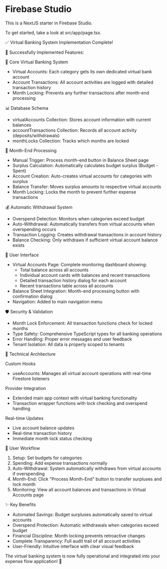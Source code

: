 # Firebase Studio

This is a NextJS starter in Firebase Studio.

To get started, take a look at src/app/page.tsx.












✅ Virtual Banking System Implementation Complete!

  🎉 Successfully Implemented Features:

  🏦 Core Virtual Banking System

  - Virtual Accounts: Each category gets its own dedicated virtual bank account
  - Account Transactions: All account activities are logged with detailed transaction history
  - Month Locking: Prevents any further transactions after month-end processing

  📊 Database Schema

  - virtualAccounts Collection: Stores account information with current balances
  - accountTransactions Collection: Records all account activity (deposits/withdrawals)
  - monthLocks Collection: Tracks which months are locked

  🔄 Month-End Processing

  - Manual Trigger: Process month-end button in Balance Sheet page
  - Surplus Calculation: Automatically calculates budget surplus (Budget - Spent)
  - Account Creation: Auto-creates virtual accounts for categories with surplus
  - Balance Transfer: Moves surplus amounts to respective virtual accounts
  - Month Locking: Locks the month to prevent further expense transactions

  💰 Automatic Withdrawal System

  - Overspend Detection: Monitors when categories exceed budget
  - Auto-Withdrawal: Automatically transfers from virtual accounts when overspending occurs
  - Transaction Logging: Creates withdrawal transactions in account history
  - Balance Checking: Only withdraws if sufficient virtual account balance exists

  📱 User Interface

  - Virtual Accounts Page: Complete monitoring dashboard showing:
    - Total balance across all accounts
    - Individual account cards with balances and recent transactions
    - Detailed transaction history dialog for each account
    - Recent transactions table across all accounts
  - Balance Sheet Integration: Month-end processing button with confirmation dialog
  - Navigation: Added to main navigation menu

  🛡️ Security & Validation

  - Month Lock Enforcement: All transaction functions check for locked months
  - Type Safety: Comprehensive TypeScript types for all banking operations
  - Error Handling: Proper error messages and user feedback
  - Tenant Isolation: All data is properly scoped to tenants

  🔧 Technical Architecture

  Custom Hooks

  - useAccounts: Manages all virtual account operations with real-time Firestore listeners

  Provider Integration

  - Extended main app context with virtual banking functionality
  - Transaction wrapper functions with lock checking and overspend handling

  Real-time Updates

  - Live account balance updates
  - Real-time transaction history
  - Immediate month lock status checking

  🎯 User Workflow

  1. Setup: Set budgets for categories
  2. Spending: Add expense transactions normally
  3. Auto-Withdrawal: System automatically withdraws from virtual accounts if overspending
  4. Month-End: Click "Process Month-End" button to transfer surpluses and lock month
  5. Monitoring: View all account balances and transactions in Virtual Accounts page

  ✨ Key Benefits

  - Automated Savings: Budget surpluses automatically saved to virtual accounts
  - Overspend Protection: Automatic withdrawals when categories exceed budget
  - Financial Discipline: Month locking prevents retroactive changes
  - Complete Transparency: Full audit trail of all account activities
  - User-Friendly: Intuitive interface with clear visual feedback

  The virtual banking system is now fully operational and integrated into your expense flow application! 🚀